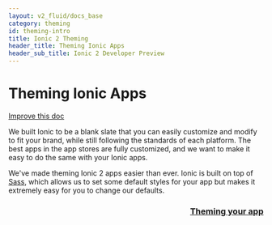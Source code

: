```yaml
---
layout: v2_fluid/docs_base
category: theming
id: theming-intro
title: Ionic 2 Theming
header_title: Theming Ionic Apps
header_sub_title: Ionic 2 Developer Preview
---
```


<h1 class="title">Theming Ionic Apps</h1>
<a class="improve-v2-docs" href='https://github.com/driftyco/ionic-site/edit/ionic2/docs/v2/theming/index.md'>
  Improve this doc
</a>

We built Ionic to be a blank slate that you can easily customize and modify to fit your brand, while
still following the standards of each platform. The best apps in the app stores are fully customized, and we want to make it easy to do the same with your Ionic apps.

We've made theming Ionic 2 apps easier than ever. Ionic is built on top of [Sass](../../what-is/#sass), which allows us to set some default styles for your app but makes it extremely easy for you to change our defaults.


<h3 style="text-align:right;">
 <a href="./theming-your-app/">
    Theming your app
  </a>
</h3>


